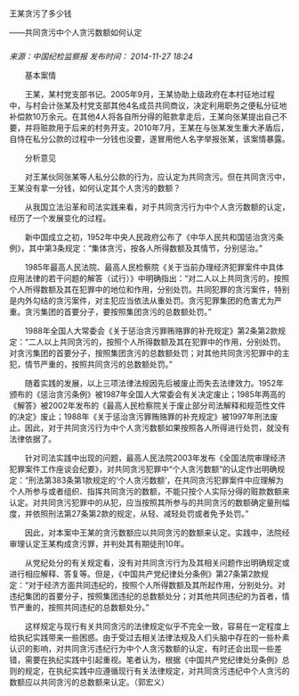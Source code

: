 ## 

王某贪污了多少钱

——共同贪污中个人贪污数额如何认定

### 

_来源：中国纪检监察报_ _发布时间： 2014-11-27 18:24_

　　基本案情

　　王某，某村党支部书记。2005年9月，王某协助上级政府在本村征地过程中，与村会计张某及村党支部其他4名成员共同商议，决定利用职务之便私分征地补偿款10万余元。在其他4人将各自所分得的赃款拿走后，王某向张某提出自己不要，并将赃款用于后来的村务开支。2010年7月，王某在与张某发生重大矛盾后，自恃在私分公款的过程中一分钱也没要，遂冒用他人名字举报张某，该案情暴露。

　　分析意见

　　对王某伙同张某等人私分公款的行为，应认定为共同贪污。但在共同贪污中，王某没有拿一分钱，如何认定其个人贪污的数额？

　　从我国立法沿革和司法实践来看，对于共同贪污行为中个人贪污数额的认定，经历了一个发展变化的过程。

　　新中国成立之初，1952年中央人民政府公布了《中华人民共和国惩治贪污条例》，其中第3条规定：“集体贪污，按各人所得数额及其情节，分别惩治。”

　　1985年最高人民法院、最高人民检察院《关于当前办理经济犯罪案件中具体应用法律的若干问题的解答（试行）》中明确指出：“对二人以上共同贪污的，按照个人所得数额及其在犯罪中的地位和作用，分别处罚。共同犯罪的贪污案件，特别是内外勾结的贪污案件，对主犯应当依法从重处罚。贪污犯罪集团的危害尤为严重。贪污集团的首要分子，要按照集团贪污的总数额处罚。”

　　1988年全国人大常委会《关于惩治贪污罪贿赂罪的补充规定》第2条第2款规定：“二人以上共同贪污的，按照个人所得数额及其在犯罪中的作用，分别处罚。对贪污集团的首要分子，按照集团贪污的总数额处罚；对其他共同贪污犯罪中的主犯，情节严重的，按照共同贪污的总数额处罚。”

　　随着实践的发展，以上三项法律法规因先后被废止而失去法律效力。1952年颁布的《惩治贪污条例》被1987年全国人大常委会有关决定废止；1985年两高的《解答》被2002年发布的《最高人民检察院关于废止部分司法解释和规范性文件的决定》废止；1988年《关于惩治贪污罪贿赂罪的补充规定》被1997年刑法废止。因此，对于共同贪污行为中个人贪污数额如果按照各人所得进行处罚，就没有法律依据了。

　　针对司法实践中出现的问题，最高人民法院2003年发布《全国法院审理经济犯罪案件工作座谈会纪要》，对共同贪污犯罪中“个人贪污数额”的认定作出明确规定：“刑法第383条第1款规定的‘个人贪污数额’，在共同贪污犯罪案件中应理解为个人所参与或者组织、指挥共同贪污的数额，不能只按个人实际分得的赃款数额来认定。对共同贪污犯罪中的从犯，应当按照其所参与的共同贪污的数额确定量刑幅度，并依照刑法第27条第2款的规定，从轻、减轻处罚或者免予处罚。”

　　因此，对本案中王某的贪污数额应以共同贪污的数额来认定。实践中，法院经审理认定王某构成贪污罪，并判处其有期徒刑10年。

　　从党纪处分的有关规定看，没有对共同贪污行为及其相关问题作出明确规定或进行相应解释、答复等。但是，《中国共产党纪律处分条例》第27条第2款规定：“对于经济方面共同违纪的，按照个人所得数额及其所起作用，分别处分。对违纪集团的首要分子，按照集团违纪的总数额处分；对其他共同违纪的为首者，情节严重的，按照共同违纪的总数额处分。”

　　这样规定与现行有关共同贪污的法律规定似乎不完全一致，容易在一定程度上给执纪实践带来一些困惑。由于受过去相关法律法规及人们头脑中存在的一些朴素认识的影响，对共同贪污违纪行为中个人贪污数额的认定，有时还会出现一些差错，需要在执纪实践中引起重视。笔者认为，根据《中国共产党纪律处分条例》总则的规定，在执纪实践中应遵循现行有关法律规定，对共同贪污违纪中个人贪污的数额应以共同贪污的总数额来认定。（郭宏义）